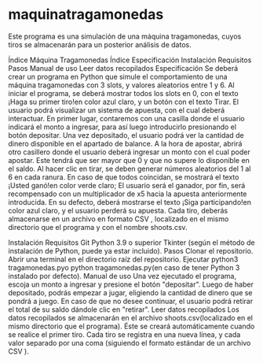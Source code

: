 # maquinatragamonedas

Este programa es una simulación de una máquina tragamonedas, cuyos tiros se almacenarán para un posterior análisis de datos.

Índice
Máquina Tragamonedas
Índice
Especificación
Instalación
Requisitos
Pasos
Manual de uso
Leer datos recopilados
Especificación
Se deberá crear un programa en Python que simule el comportamiento de una máquina tragamonedas con 3 slots, y valores aleatorios entre 1 y 6. Al iniciar el programa, se deberá mostrar todos los slots en 0, con el texto ¡Haga su primer tiro!en color azul claro, y un botón con el texto Tirar. El usuario podrá visualizar un sistema de apuesta, con el cual deberá interactuar. En primer lugar, contaremos con una casilla donde el usuario indicará el monto a ingresar, para así luego introducirlo presionando el botón depositar. Una vez depositado, el usuario podrá ver la cantidad de dinero disponible en el apartado de balance. A la hora de apostar, abrirá otro casillero donde el usuario deberá ingresar un monto con el cual poder apostar. Este tendrá que ser mayor que 0 y que no supere lo disponible en el saldo. Al hacer clic en tirar, se deben generar números aleatorios del 1 al 6 en cada ranura. En caso de que todos coincidan, se mostrará el texto ¡Usted ganó!en color verde claro; El usuario será el ganador, por fin, será recompensado con un multiplicador de x5 hacia la apuesta anteriormente introducida. En su defecto, deberá mostrarse el texto ¡Siga participando!en color azul claro, y el usuario perderá su apuesta. Cada tiro, deberás almacenarse en un archivo en formato CSV , localizado en el mismo directorio que el programa y con el nombre shoots.csv.

Instalación
Requisitos
Git
Python 3.9 o superior
Tkinter (según el método de instalación de Python, puede ya estar incluido).
Pasos
Clonar el repositorio.
Abrir una terminal en el directorio raíz del repositorio.
Ejecutar python3 tragamonedas.pyo python tragamonedas.py(en caso de tener Python 3 instalado por defecto).
Manual de uso
Una vez ejecutado el programa, escoja un monto a ingresar y presione el botón "depositar".
Luego de haber depositado, podrás empezar a jugar, eligiendo la cantidad de dinero que se pondrá a juego.
En caso de que no desee continuar, el usuario podrá retirar el total de su saldo dándole clic en "retirar".
Leer datos recopilados
Los datos recopilados se almacenarán en el archivo shoots.csv(localizado en el mismo directorio que el programa). Éste se creará automáticamente cuando se realice el primer tiro. Cada tiro se registra en una nueva línea, y cada valor separado por una coma (siguiendo el formato estándar de un archivo CSV ).
